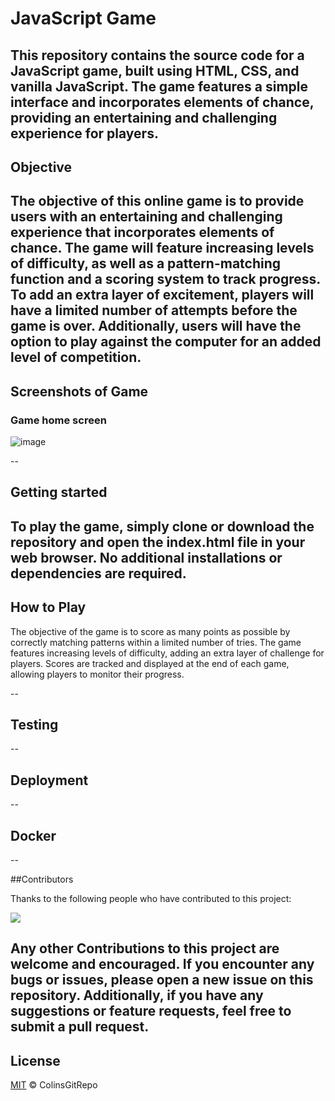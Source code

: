 # JavaScript Game


This repository contains the source code for a JavaScript game, built using HTML, CSS, and vanilla JavaScript. The game features a simple interface and incorporates elements of chance, providing an entertaining and challenging experience for players.
-- 
## Objective

The objective of this online game is to provide users with an entertaining and challenging experience that incorporates elements of chance. The game will feature increasing levels of difficulty, as well as a pattern-matching function and a scoring system to track progress. To add an extra layer of excitement, players will have a limited number of attempts before the game is over. Additionally, users will have the option to play against the computer for an added level of competition.
--

## Screenshots of Game

### Game home screen

![image](https://user-images.githubusercontent.com/56481190/158012848-99ed2052-e5a6-4893-881b-d7368a916c0f.png)

--
## Getting started

To play the game, simply clone or download the repository and open the index.html file in your web browser. No additional installations or dependencies are required.
--

## How to Play
The objective of the game is to score as many points as possible by correctly matching patterns within a limited number of tries. The game features increasing levels of difficulty, adding an extra layer of challenge for players. Scores are tracked and displayed at the end of each game, allowing players to monitor their progress.

--

## Testing

--
## Deployment

--
## Docker

--

##Contributors

Thanks to the following people who have contributed to this project: 

<a href="https://github.com/COLINSGITREPO/javascript-game/graphs/contributors">
  <img src="https://contrib.rocks/image?repo=COLINSGITREPO/javascript-game" />
</a>


Any other Contributions to this project are welcome and encouraged. If you encounter any bugs or issues, please open a new issue on this repository. Additionally, if you have any suggestions or feature requests, feel free to submit a pull request.
--
## License

[MIT](LICENSE) © ColinsGitRepo
